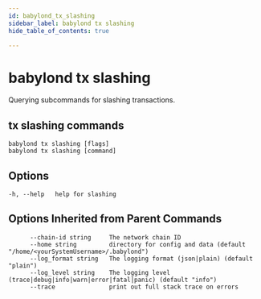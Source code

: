 ```yaml
---
id: babylond_tx_slashing
sidebar_label: babylond tx slashing
hide_table_of_contents: true

---
```


# babylond tx slashing
Querying subcommands for slashing transactions.
## tx slashing commands
```
babylond tx slashing [flags]
babylond tx slashing [command]
```
## Options
```
-h, --help   help for slashing
```
## Options Inherited from Parent Commands
```
      --chain-id string     The network chain ID
      --home string         directory for config and data (default "/home/<yourSystemUsername>/.babylond")
      --log_format string   The logging format (json|plain) (default "plain")
      --log_level string    The logging level (trace|debug|info|warn|error|fatal|panic) (default "info")
      --trace               print out full stack trace on errors
```